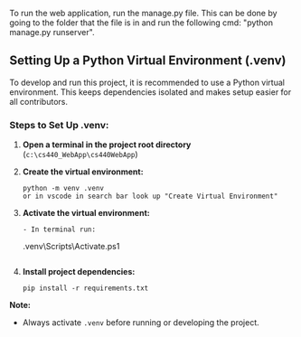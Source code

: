 To run the web application, run the manage.py file. This can be done by going to the folder that the file is in and run the following cmd: "python manage.py runserver". 

## Setting Up a Python Virtual Environment (.venv)

To develop and run this project, it is recommended to use a Python virtual environment. This keeps dependencies isolated and makes setup easier for all contributors.

### Steps to Set Up .venv:

1. **Open a terminal in the project root directory**  
   (`c:\cs440_WebApp\cs440WebApp`)

2. **Create the virtual environment:**  
   ```
   python -m venv .venv
   or in vscode in search bar look up "Create Virtual Environment"
   ```

3. **Activate the virtual environment:**  
     ```
   - In terminal run:
     ```
     .venv\Scripts\Activate.ps1
     ```

4. **Install project dependencies:**  
   ```
   pip install -r requirements.txt
   ```
**Note:**  
- Always activate `.venv` before running or developing the project.


